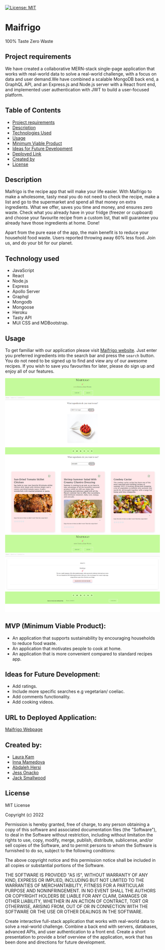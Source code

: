 [![License: MIT](https://img.shields.io/badge/License-MIT-yellow.svg)](https://opensource.org/licenses/MIT)

# Maifrigo

100% Taste Zero Waste

## Project requirements

We have created a collaborative MERN-stack single-page application that works with real-world data to solve a real-world challenge, with a focus on data and user demand.We have combined a scalable MongoDB back end, a GraphQL API, and an Express.js and Node.js server with a React front end, and implemented user authentication with JWT to build a user-focused platform.

## Table of Contents

- [Project requirements](#project-requirements)
- [Description](#description)
- [Technologies Used](#tech)
- [Usage](#usage)
- [Minimum Viable Product](#mvp)
- [Ideas for Future Development](#ideas-for-future-development)
- [Deployed Link](#deployed_link)
- [Created by](#created-by)
- [License](#license)

## Description

Maifrigo is the recipe app that will make your life easier.
With Maifrigo to make a wholesome, tasty meal you do not need to check the recipe, make a list and go to the supermarket and spend all that money on extra ingredients.
What we offer, saves you time and money, and ensures zero waste.
Check what you already have in your fridge (freezer or cupboard) and choose your favourite recipe from a custom list, that will guarantee you already have those ingredients at home. Done!

Apart from the pure ease of the app, the main benefit is to reduce your household food waste. Users reported throwing away 60% less food. Join us, and do your bit for our planet.

## Technology used

- JavaScript
- React
- Node.js
- Express
- Apollo Server
- Graphql
- Mongodb
- Mongoose
- Heroku
- Tasty API
- MUI CSS and MDBootstrap.

## Usage

To get familiar with our application please visit [Maifrigo website](https://maifrigo-recipe-app.herokuapp.com/). Just enter you preferred ingredients into the search bar and press the `search` button. You do not need to be signed up to find and view any of our awesome recipes. If you wish to save you favourites for later, please do sign up and enjoy all of our features.

![Preview image](./client/src/assets/Screenshot%201.png)
![Preview image](./client/src/assets/Screenshot%202.png)
![Preview image](./client/src/assets/Screenshot%203.png)

## MVP (Minimum Viable Product):

- An application that supports sustainability by encouraging households to reduce food waste.
- An application that motivates people to cook at home.
- An application that is more convenient compared to standard recipes app.

## Ideas for Future Development:

- Add ratings.
- Include more specific searches e.g vegetarian/ coeliac.
- Add comments functionality.
- Add cooking videos.

## URL to Deployed Application:

[Maifrigo Webpage](https://maifrigo-recipe-app.herokuapp.com/)

## Created by:

- [Laura Kam](https://github.com/Laura-Kam)
- [Inna Mamedova](https://github.com/Inna1201)
- [Abdaleh Hersi](https://github.com/AbdalehHersi)
- [Jess Onacko](https://github.com/haiderali1998)
- [Jack Smallwood](https://github.com/jsmall4)

## License

MIT License

Copyright (c) 2022

Permission is hereby granted, free of charge, to any person obtaining a copy
of this software and associated documentation files (the "Software"), to deal
in the Software without restriction, including without limitation the rights
to use, copy, modify, merge, publish, distribute, sublicense, and/or sell
copies of the Software, and to permit persons to whom the Software is
furnished to do so, subject to the following conditions:

The above copyright notice and this permission notice shall be included in all
copies or substantial portions of the Software.

THE SOFTWARE IS PROVIDED "AS IS", WITHOUT WARRANTY OF ANY KIND, EXPRESS OR
IMPLIED, INCLUDING BUT NOT LIMITED TO THE WARRANTIES OF MERCHANTABILITY,
FITNESS FOR A PARTICULAR PURPOSE AND NONINFRINGEMENT. IN NO EVENT SHALL THE
AUTHORS OR COPYRIGHT HOLDERS BE LIABLE FOR ANY CLAIM, DAMAGES OR OTHER
LIABILITY, WHETHER IN AN ACTION OF CONTRACT, TORT OR OTHERWISE, ARISING FROM,
OUT OF OR IN CONNECTION WITH THE SOFTWARE OR THE USE OR OTHER DEALINGS IN THE
SOFTWARE.

Create interactive full-stack application that works with real-world data to solve a real-world challenge. Combine a back end with servers, databases, advanced APIs, and user authentication to a front end.
Create a short presentation to provide a brief overview of the application, work that has been done and directions for future development.
